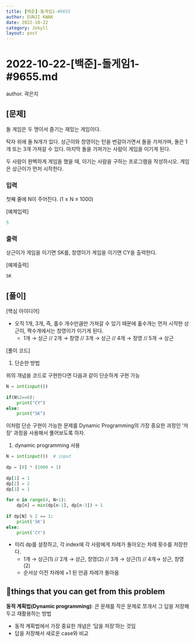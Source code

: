 ```yaml
---
title: [백준]-돌게임1-#9655
author: EUNJI KWAK
date: 2022-10-22
category: Jekyll
layout: post
---
```


# 2022-10-22-[백준]-돌게임1-#9655.md

author. 곽은지

## [문제]

돌 게임은 두 명이서 즐기는 재밌는 게임이다.

탁자 위에 돌 N개가 있다. 상근이와 창영이는 턴을 번갈아가면서 돌을 가져가며, 돌은 1개 또는 3개 가져갈 수 있다. 마지막 돌을 가져가는 사람이 게임을 이기게 된다.

두 사람이 완벽하게 게임을 했을 때, 이기는 사람을 구하는 프로그램을 작성하시오. 게임은 상근이가 먼저 시작한다.

### 입력

첫째 줄에 N이 주어진다. (1 ≤ N ≤ 1000)

[예제입력]

```python
5
```

### 출력

상근이가 게임을 이기면 SK를, 창영이가 게임을 이기면 CY을 출력한다.

[예제출력]

```python
SK
```

## [풀이]

[핵심 아이디어]

- 오직 1개, 3개, 즉, 홀수 개수만큼만 가져갈 수 있기 때문에 홀수개는 먼저 시작한 상근이, 짝수개에서는 창영이가 이기게 된다.
    - 1개 → 상근 // 2개 → 창영 // 3개 → 상근 // 4개 → 창영 // 5개 → 상근

[풀이 코드]

1. 단순한 방법

위의 개념을 코드로 구현한다면 다음과 같이 단순하게 구현 가능

```python
N = int(input())
 
if(N%2==0):
    print("CY")
else:
    print("SK")
```

이처럼 단순 구현이 가능한 문제를 Dynamic Programming의 가장 중요한 과정인 ‘저장’ 과정을 사용해서 풀어보도록 하자.

1. dynamic programming 사용

```python
N = int(input())  # input
 
dp = [0] * (1000 + 1)
 
dp[1] = 1
dp[2] = 2
dp[3] = 1
 
for n in range(4, N+1):
    dp[n] = min(dp[n-1], dp[n-3]) + 1
 
if dp[N] % 2 == 1:
    print('SK')
else:
    print('CY')
```

- 미리 dp를 설정하고, 각 index에 각 사람에게 차례가 돌아오는 차례 횟수를 저장한다.
    - 1개 → 상근(1) // 2개 → 상근, 창영(2) // 3개 → 상근(1) // 4개→ 상근, 창영(2)
    - 순서상 이전 차례에 +1 된 만큼 차례가 돌아옴

## **📌things that you can get from this problem**

**동적 계획법(Dynamic programming)**: 큰 문제를 작은 문제로 쪼개서 그 답을 저장해두고 재활용하는 방법

- 동적 계획법에서 가장 중요한 개념은 ‘답을 저장’하는 것임
- 답을 저장해서 새로운 case와 비교
